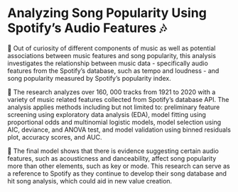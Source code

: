 # Analyzing Song Popularity Using Spotify’s Audio Features 🎶

🎵 Out of curiosity of different components of music as well as potential associations between music features and song popularity, this analysis investigates the relationship between music data - specifically audio features from the Spotify’s database, such as tempo and loudness - and song popularity measured by Spotify’s popularity index. 

🎸 The research analyzes over 160, 000 tracks from 1921 to 2020 with a variety of music related features collected from Spotify’s database API. The analysis applies methods including but not limited to: preliminary feature screening using exploratory data analysis (EDA), model fitting using proportional odds and multinomial logistic models, model selection using AIC, deviance, and ANOVA test, and model validation using binned residuals plot, accuracy scores, and AUC. 

🎹 The final model shows that there is evidence suggesting certain audio features, such as acousticness and danceability, affect song popularity more than other elements, such as key or mode. This research can serve as a reference to Spotify as they continue to develop their song database and hit song analysis, which could aid in new value creation.
